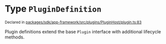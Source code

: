 # Type `PluginDefinition`
<sub>Declared in [packages/sdk/app-framework/src/plugins/PluginHost/plugin.ts:83](https://github.com/dxos/dxos/blob/5efa14d7c/packages/sdk/app-framework/src/plugins/PluginHost/plugin.ts#L83)</sub>


Plugin definitions extend the base  `Plugin`  interface with additional lifecycle methods.



